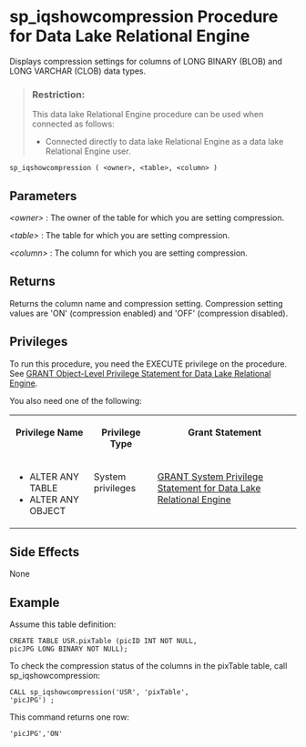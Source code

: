 <!-- loioa5fd29ba84f210159cb498816176a030 -->

# sp\_iqshowcompression Procedure for Data Lake Relational Engine

Displays compression settings for columns of LONG BINARY \(BLOB\) and LONG VARCHAR \(CLOB\) data types.



> ### Restriction:  
> This data lake Relational Engine procedure can be used when connected as follows:
> 
> -   Connected directly to data lake Relational Engine as a data lake Relational Engine user.



```
sp_iqshowcompression ( <owner>, <table>, <column> )
```



<a name="loioa5fd29ba84f210159cb498816176a030__iq_iquda_120"/>

## Parameters

 *<owner\>*
 :   The owner of the table for which you are setting compression.

  *<table\>*
 :   The table for which you are setting compression.

  *<column\>*
 :   The column for which you are setting compression.

 

<a name="loioa5fd29ba84f210159cb498816176a030__iq_iquda_122"/>

## Returns

Returns the column name and compression setting. Compression setting values are 'ON' \(compression enabled\) and 'OFF' \(compression disabled\).



<a name="loioa5fd29ba84f210159cb498816176a030__iq_iquda_121"/>

## Privileges

To run this procedure, you need the EXECUTE privilege on the procedure. See [GRANT Object-Level Privilege Statement for Data Lake Relational Engine](../080-sql-statements/grant-object-level-privilege-statement-for-data-lake-relational-engine-a3e154f.md). 

You also need one of the following:


<table>
<tr>
<th valign="top">

Privilege Name



</th>
<th valign="top">

Privilege Type



</th>
<th valign="top">

Grant Statement



</th>
</tr>
<tr>
<td valign="top">

-   ALTER ANY TABLE
-   ALTER ANY OBJECT



</td>
<td valign="top">

System privileges



</td>
<td valign="top">

[GRANT System Privilege Statement for Data Lake Relational Engine](../080-sql-statements/grant-system-privilege-statement-for-data-lake-relational-engine-a3dfcb0.md)



</td>
</tr>
</table>



## Side Effects

None



<a name="loioa5fd29ba84f210159cb498816176a030__iq_iquda_124"/>

## Example

Assume this table definition:

```
CREATE TABLE USR.pixTable (picID INT NOT NULL,
picJPG LONG BINARY NOT NULL);
```

To check the compression status of the columns in the pixTable table, call sp\_iqshowcompression:

```
CALL sp_iqshowcompression('USR', 'pixTable',
'picJPG') ;
```

This command returns one row:

```
'picJPG','ON'
```

